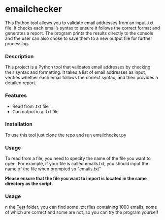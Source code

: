 # emailchecker
This Python tool allows you to validate email addresses from an input .txt file. 
It checks each email’s syntax to ensure it follows the correct format and generates a report. The program prints the results directly to the console and the user can also chose to save them to a new output file for further processing.

### Description

This project is a Python tool that validates email addresses by checking their syntax and formatting. It takes a list of email addresses as input, verifies whether each email follows the correct syntax, and then provides a detailed report.

### Features

- Read from .txt file
- Can output in a .txt file

### Installation

To use this tool just clone the repo and run emailchecker.py

### Usage

To read from a file, you need to specify the name of the file you want to open. For example, if your file is called emails.txt, you should input the name of the file when prompted so "emails.txt"

**Please ensure that the file you want to import is located in the same directory as the script.**

### Usage
n the [Test](main/) folder, you can find some .txt files containing 1000 emails, some of which are correct and some are not, so you can try the program yourself
